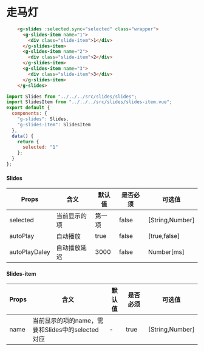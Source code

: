 # 走马灯

<ClientOnly>
<carousel-demo></carousel-demo>
</ClientOnly>

```html
    <g-slides :selected.sync="selected" class="wrapper">
      <g-slides-item name="1">
        <div class="slide-item">1</div>
      </g-slides-item>
      <g-slides-item name="2">
        <div class="slide-item">2</div>
      </g-slides-item>
      <g-slides-item name="3">
        <div class="slide-item">3</div>
      </g-slides-item>
    </g-slides>
```
```js
import Slides from "../../../src/slides/slides";
import SlidesItem from "../../../src/slides/slides-item.vue";
export default {
  components: {
    "g-slides": Slides,
    "g-slides-item": SlidesItem
  },
  data() {
    return {
      selected: "1"
    };
  }
};
```
#### Slides
Props | 含义 | 默认值 | 是否必须 | 可选值
---|---|--- |---|---
selected | 当前显示的项 | 第一项 | false | [String,Number]
autoPlay | 自动播放 | true | false | [true,false]
autoPlayDaley | 自动播放延迟 | 3000 | false | Number[ms]

#### Slides-item
Props | 含义 | 默认值 | 是否必须 | 可选值
---|---|--- |---|---
name | 当前显示的项的name，需要和Slides中的selected对应 | - | true | [String,Number]
